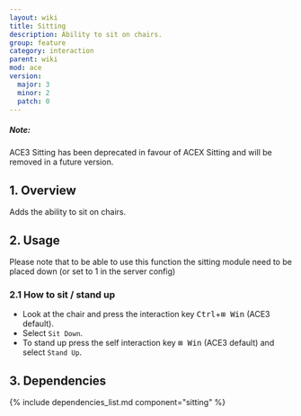 ```yaml
---
layout: wiki
title: Sitting
description: Ability to sit on chairs.
group: feature
category: interaction
parent: wiki
mod: ace
version:
  major: 3
  minor: 2
  patch: 0
---
```


<div class="panel callout">
    <h5>Note:</h5>
    <p>ACE3 Sitting has been deprecated in favour of ACEX Sitting and will be removed in a future version.</p>
</div>

## 1. Overview
Adds the ability to sit on chairs.

## 2. Usage
Please note that to be able to use this function the sitting module need to be placed down (or set to 1 in the server config)

### 2.1 How to sit / stand up
- Look at the chair and press the interaction key <kbd>Ctrl</kbd>+<kbd>⊞&nbsp;Win</kbd> (ACE3 default).
- Select `Sit Down`.
- To stand up press the self interaction key <kbd>⊞&nbsp;Win</kbd> (ACE3 default) and select `Stand Up`.

## 3. Dependencies

{% include dependencies_list.md component="sitting" %}

